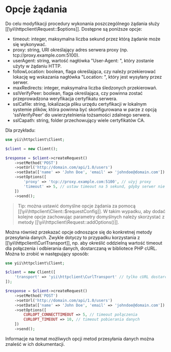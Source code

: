 Opcje żądania
=============

Do celu modyfikacji procedury wykonania poszczególnego żądania służy [[\yii\httpclient\Request::$options]].
Dostępne są poniższe opcje:
 - timeout: integer, maksymalna liczba sekund przez którą żądanie może się wykonywać.
 - proxy: string, URI określający adres serwera proxy (np. tcp://proxy.example.com:5100).
 - userAgent: string, wartość nagłówka "User-Agent: ", który zostanie użyty w żądaniu HTTP.
 - followLocation: boolean, flaga określająca, czy należy przekierować lokację wg wskazania nagłówka "Location: ", który jest wysyłany przez serwer.
 - maxRedirects: integer, maksymalna liczba śledzonych przekierowań.
 - sslVerifyPeer: boolean, flaga określająca, czy powinna zostać przeprowadzona weryfikacja certyfikatu serwera.
 - sslCafile: string, lokalizacja pliku urzędu certyfikacji w lokalnym systemie plików, która powinna być skonfigurowana 
   w parze z opcją 'sslVerifyPeer' do uwierzytelnienia tożsamości zdalnego serwera.
 - sslCapath: string, folder przechowujący wiele certyfikatów CA.

Dla przykładu:

```php
use yii\httpclient\Client;

$client = new Client();

$response = $client->createRequest()
    ->setMethod('POST')
    ->setUrl('http://domain.com/api/1.0/users')
    ->setData(['name' => 'John Doe', 'email' => 'johndoe@domain.com'])
    ->setOptions([
        'proxy' => 'tcp://proxy.example.com:5100', // użyj proxy
        'timeout' => 5, // ustaw timeout na 5 sekund, gdyby serwer nie odpowiadał
    ])
    ->send();
```

> Tip: można ustawić domyślne opcje żądania za pomocą [[\yii\httpclient\Client::$requestConfig]]. W takim wypadku, aby
  dodać kolejne opcje zachowując parametry domyślnych należy skorzystać z metody [[\yii\httpclient\Request::addOptions()]].

Można również przekazać opcje odnoszące się do konkretnej metody przesyłania danych. Zwykle dotyczy to przypadku 
korzystania z [[\yii\httpclient\CurlTransport]], np. aby określić oddzielną wartość timeout dla połączenia i odbierania 
danych, dostarczaną w bibliotece PHP cURL. Można to zrobić w następujący sposób:

```php
use yii\httpclient\Client;

$client = new Client([
    'transport' => 'yii\httpclient\CurlTransport' // tylko cURL dostarcza wymaganą przez nas opcję
]);

$response = $client->createRequest()
    ->setMethod('POST')
    ->setUrl('http://domain.com/api/1.0/users')
    ->setData(['name' => 'John Doe', 'email' => 'johndoe@domain.com'])
    ->setOptions([
        CURLOPT_CONNECTTIMEOUT => 5, // timeout połączenia
        CURLOPT_TIMEOUT => 10, // timeout pobierania danych
    ])
    ->send();
```

Informacje na temat możliwych opcji metod przesyłania danych można znaleść w ich dokumentacji.
